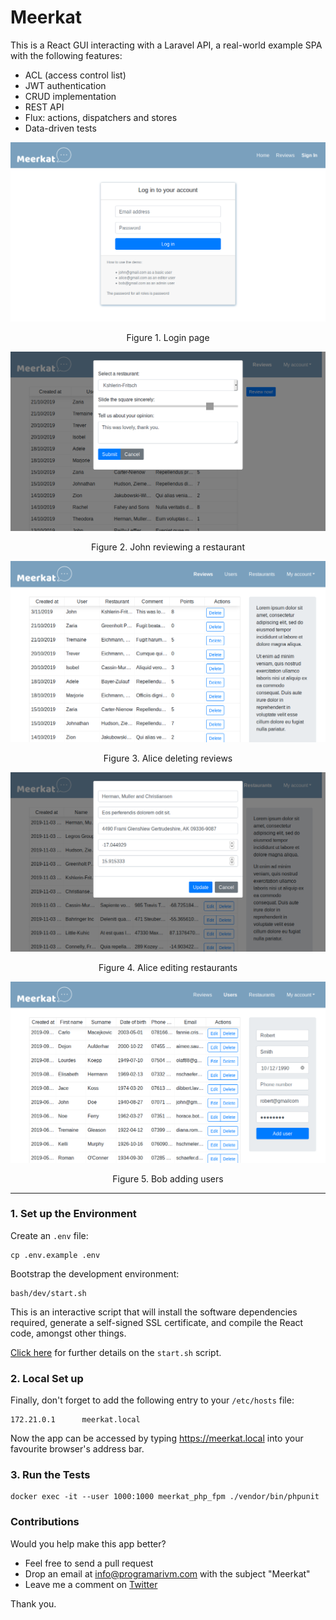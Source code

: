 # Meerkat

This is a React GUI interacting with a Laravel API, a real-world example SPA with the following features:

- ACL (access control list)
- JWT authentication
- CRUD implementation
- REST API
- Flux: actions, dispatchers and stores
- Data-driven tests

<p align="center">
    <img src="https://github.com/programarivm/meerkat/blob/master/resources/images/Figure%201%20-%20Login.png" />
</p>

<p align="center">
    Figure 1. Login page
</p>

<p align="center">
    <img src="https://github.com/programarivm/meerkat/blob/master/resources/images/Figure%202%20-%20John%20reviewing%20a%20restaurant.png" />
</p>

<p align="center">
    Figure 2. John reviewing a restaurant
</p>

<p align="center">
    <img src="https://github.com/programarivm/meerkat/blob/master/resources/images/Figure%203%20-%20Alice%20deleting%20reviews.png" />
</p>

<p align="center">
    Figure 3. Alice deleting reviews
</p>

<p align="center">
    <img src="https://github.com/programarivm/meerkat/blob/master/resources/images/Figure%204%20-%20Alice%20editing%20restaurants.png" />
</p>

<p align="center">
    Figure 4. Alice editing restaurants
</p>

<p align="center">
    <img src="https://github.com/programarivm/meerkat/blob/master/resources/images/Figure%205%20-%20Bob%20adding%20users.png" />
</p>

<p align="center">
    Figure 5. Bob adding users
</p>

---

### 1. Set up the Environment

Create an `.env` file:

    cp .env.example .env

Bootstrap the development environment:

    bash/dev/start.sh

This is an interactive script that will install the software dependencies required, generate a self-signed SSL certificate, and compile the React code, amongst other things.

[Click here](https://github.com/programarivm/meerkat/blob/master/bash/dev/start.sh) for further details on the `start.sh` script.

### 2. Local Set up

Finally, don't forget to add the following entry to your `/etc/hosts` file:

    172.21.0.1      meerkat.local

Now the app can be accessed by typing https://meerkat.local into your favourite browser's address bar.

### 3. Run the Tests

    docker exec -it --user 1000:1000 meerkat_php_fpm ./vendor/bin/phpunit

### Contributions

Would you help make this app better?

- Feel free to send a pull request
- Drop an email at info@programarivm.com with the subject "Meerkat"
- Leave me a comment on [Twitter](https://twitter.com/programarivm)

Thank you.

